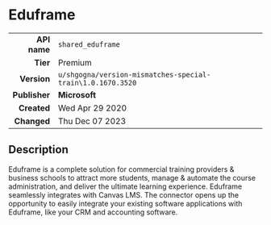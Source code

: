# Eduframe
| | |
|-:|-|
|**API name**|`shared_eduframe`|
|**Tier**|Premium|
|**Version**|`u/shgogna/version-mismatches-special-train\1.0.1670.3520`|
|**Publisher**|**Microsoft**|
|**Created**|Wed Apr 29 2020|
|**Changed**|Thu Dec 07 2023|

## Description
Eduframe is a complete solution for commercial training providers & business schools to attract more students, manage & automate the course administration, and deliver the ultimate learning experience. Eduframe seamlessly integrates with Canvas LMS. The connector opens up the opportunity to easily integrate your existing software applications with Eduframe, like your CRM and accounting software.
